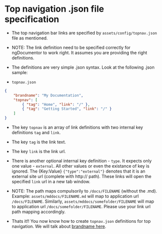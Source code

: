 # Top navigation .json file specification


* The top navigation bar links are specified by `assets/config/topnav.json` file as mentioned.


* NOTE: The link definition need to be specified correctly for ngDocumentor to work right. It assumes you are providing the right definitions.


* The definitions are very simple .json syntax. Look at the following .json sample:


* `topnav.json`

```json
{
    "brandname": "My Documentation",
    "topnav": [
        { "tag": "Home", "link": "/" },
        { "tag": "Getting Started", "link": "/" }
    ]
}
```


* The key `topnav` is an array of link definitions with two internal key definitions `tag` and `link`.


* The key `tag` is the link text.


* The key `link` is the link url.


* There is another optional internal key definition - `type`. It expects only one value - `external`. All other values or even the existance of key is ignored. The {Key:Value} `{"type":"external"}` denotes that it is an external site url (complete with http:// path). These links will open the specified `link` url in a new tab window.


* NOTE: The path maps compulsorily to `/docs/FILENAME` (without the .md). Example: `assets/mddocs/FILENAME.md` will map to application url `/docs/FILENAME`. Similarly, `assets/mddocs/somefolder/FILENAME` will map to application url `/docs/somefolder/FILENAME`. Please use your link url path mapping accordingly.


* Thats it!! You now know how to create `topnav.json` definitions for top navigation. We will talk about [brandname here](/docs/brandname).

